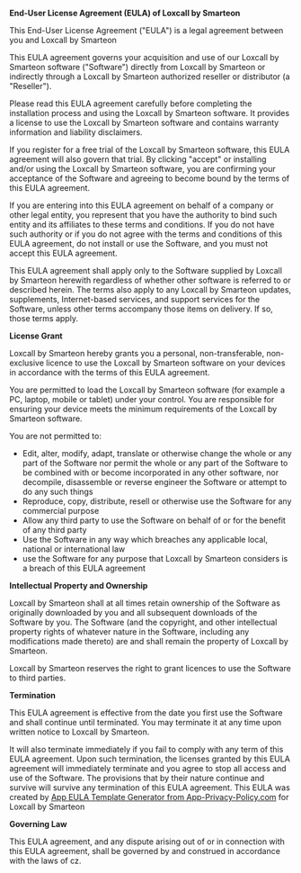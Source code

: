 **End-User License Agreement (EULA) of Loxcall by Smarteon**

This End-User License Agreement ("EULA") is a legal agreement between you and Loxcall by Smarteon

This EULA agreement governs your acquisition and use of our Loxcall by Smarteon software ("Software") directly from Loxcall by Smarteon or indirectly through a Loxcall by Smarteon authorized reseller or distributor (a "Reseller").

Please read this EULA agreement carefully before completing the installation process and using the Loxcall by Smarteon software. It provides a license to use the Loxcall by Smarteon software and contains warranty information and liability disclaimers.

If you register for a free trial of the Loxcall by Smarteon software, this EULA agreement will also govern that trial. By clicking "accept" or installing and/or using the Loxcall by Smarteon software, you are confirming your acceptance of the Software and agreeing to become bound by the terms of this EULA agreement.

If you are entering into this EULA agreement on behalf of a company or other legal entity, you represent that you have the authority to bind such entity and its affiliates to these terms and conditions. If you do not have such authority or if you do not agree with the terms and conditions of this EULA agreement, do not install or use the Software, and you must not accept this EULA agreement.

This EULA agreement shall apply only to the Software supplied by Loxcall by Smarteon herewith regardless of whether other software is referred to or described herein. The terms also apply to any Loxcall by Smarteon updates, supplements, Internet-based services, and support services for the Software, unless other terms accompany those items on delivery. If so, those terms apply.

**License Grant**

Loxcall by Smarteon hereby grants you a personal, non-transferable, non-exclusive licence to use the Loxcall by Smarteon software on your devices in accordance with the terms of this EULA agreement.

You are permitted to load the Loxcall by Smarteon software (for example a PC, laptop, mobile or tablet) under your control. You are responsible for ensuring your device meets the minimum requirements of the Loxcall by Smarteon software.

You are not permitted to:

*   Edit, alter, modify, adapt, translate or otherwise change the whole or any part of the Software nor permit the whole or any part of the Software to be combined with or become incorporated in any other software, nor decompile, disassemble or reverse engineer the Software or attempt to do any such things
*   Reproduce, copy, distribute, resell or otherwise use the Software for any commercial purpose
*   Allow any third party to use the Software on behalf of or for the benefit of any third party
*   Use the Software in any way which breaches any applicable local, national or international law
*   use the Software for any purpose that Loxcall by Smarteon considers is a breach of this EULA agreement

**Intellectual Property and Ownership**

Loxcall by Smarteon shall at all times retain ownership of the Software as originally downloaded by you and all subsequent downloads of the Software by you. The Software (and the copyright, and other intellectual property rights of whatever nature in the Software, including any modifications made thereto) are and shall remain the property of Loxcall by Smarteon.

Loxcall by Smarteon reserves the right to grant licences to use the Software to third parties.

**Termination**

This EULA agreement is effective from the date you first use the Software and shall continue until terminated. You may terminate it at any time upon written notice to Loxcall by Smarteon.

It will also terminate immediately if you fail to comply with any term of this EULA agreement. Upon such termination, the licenses granted by this EULA agreement will immediately terminate and you agree to stop all access and use of the Software. The provisions that by their nature continue and survive will survive any termination of this EULA agreement. This EULA was created by [App EULA Template Generator from App-Privacy-Policy.com](https://www.app-privacy-policy.com/app-eula-generator/) for Loxcall by Smarteon

**Governing Law**

This EULA agreement, and any dispute arising out of or in connection with this EULA agreement, shall be governed by and construed in accordance with the laws of cz.